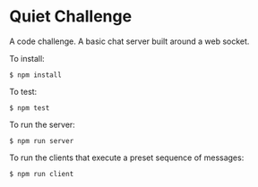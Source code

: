 # Quiet Challenge

A code challenge.  A basic chat server built around a web socket.

To install:

```
$ npm install
```

To test:

```
$ npm test
```

To run the server:

```
$ npm run server
```

To run the clients that execute a preset sequence of messages:

```
$ npm run client
```
